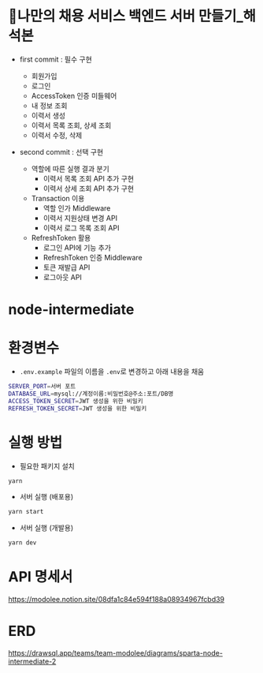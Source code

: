 # 🤝나만의 채용 서비스 백엔드 서버 만들기_해석본
- first commit : 필수 구현 
  - 회원가입
  - 로그인
  - AccessToken 인증 미들웨어
  - 내 정보 조회
  - 이력서 생성
  - 이력서 목록 조회, 상세 조회
  - 이력서 수정, 삭제

- second commit : 선택 구현
  - 역할에 따른 실행 결과 분기
    - 이력서 목록 조회 API 추가 구현
    - 이력서 상세 조회 API 추가 구현
  - Transaction 이용
    - 역할 인가 Middleware
    - 이력서 지원상태 변경 API
    - 이력서 로그 목록 조회 API
  - RefreshToken 활용
    - 로그인 API에 기능 추가
    - RefreshToken 인증 Middleware
    - 토큰 재발급 API
    - 로그아웃 API    

# node-intermediate

# 환경변수

- `.env.example` 파일의 이름을 `.env`로 변경하고 아래 내용을 채움

```sh
SERVER_PORT=서버 포트
DATABASE_URL=mysql://계정이름:비밀번호@주소:포트/DB명
ACCESS_TOKEN_SECRET=JWT 생성을 위한 비밀키
REFRESH_TOKEN_SECRET=JWT 생성을 위한 비밀키
```

# 실행 방법

- 필요한 패키지 설치

```sh
yarn
```

- 서버 실행 (배포용)

```sh
yarn start
```

- 서버 실행 (개발용)

```sh
yarn dev
```

# API 명세서

https://modolee.notion.site/08dfa1c84e594f188a08934967fcbd39

# ERD

https://drawsql.app/teams/team-modolee/diagrams/sparta-node-intermediate-2
